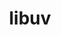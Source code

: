 ---
title: "libuv"
layout: cache
categories: [package, develop]
meta: {"compilers": ["apple-clang@16.0.0", "gcc@10.5.0", "gcc@11.1.0", "gcc@13.3.0"], "num_specs": 27, "num_specs_by_stack": {"data-vis-sdk": 7, "developer-tools-aarch64-linux-gnu": 7, "developer-tools-x86_64_v3-linux-gnu": 7, "ml-darwin-aarch64-mps": 6, "root": 27}, "oss": ["centos7", "rhel8", "sequoia", "ubuntu20.04"], "platforms": ["darwin", "linux"], "stacks": ["data-vis-sdk", "developer-tools-aarch64-linux-gnu", "developer-tools-x86_64_v3-linux-gnu", "ml-darwin-aarch64-mps", "root"], "targets": ["aarch64", "x86_64_v3"], "versions": ["1.48.0"]}
spec_details: [{"compiler": "gcc@10.5.0", "hash": "2jhiz5w2pnpaoydbpm6x4j5kurgedb66", "os": "centos7", "platform": "linux", "size": "-", "stacks": ["developer-tools-x86_64_v3-linux-gnu", "root"], "target": "x86_64_v3", "variants": ["build_system=autotools"], "versions": ["1.48.0"]}, {"compiler": "apple-clang@16.0.0", "hash": "3ivctlyrx3qrqs2ubqpyww6hzsoair23", "os": "sequoia", "platform": "darwin", "size": "-", "stacks": ["ml-darwin-aarch64-mps", "root"], "target": "aarch64", "variants": ["build_system=autotools"], "versions": ["1.48.0"]}, {"compiler": "gcc@13.3.0", "hash": "3mbktvjrhq34zltqsmu5te76r2c5qg3h", "os": "rhel8", "platform": "linux", "size": "-", "stacks": ["developer-tools-aarch64-linux-gnu", "root"], "target": "aarch64", "variants": ["build_system=autotools"], "versions": ["1.48.0"]}, {"compiler": "gcc@11.1.0", "hash": "4wmkecmj73rg6654mgfk6w3pm5o6xtc2", "os": "ubuntu20.04", "platform": "linux", "size": "-", "stacks": ["data-vis-sdk", "root"], "target": "x86_64_v3", "variants": ["build_system=autotools"], "versions": ["1.48.0"]}, {"compiler": "gcc@11.1.0", "hash": "6f2g5m2ezopyu4m6kwkg7myvq7ns7k4c", "os": "ubuntu20.04", "platform": "linux", "size": "-", "stacks": ["data-vis-sdk", "root"], "target": "x86_64_v3", "variants": ["build_system=autotools"], "versions": ["1.48.0"]}, {"compiler": "gcc@10.5.0", "hash": "6xapahhptcnixq6expvx5jbbg3cztt2w", "os": "centos7", "platform": "linux", "size": "-", "stacks": ["developer-tools-x86_64_v3-linux-gnu", "root"], "target": "x86_64_v3", "variants": ["build_system=autotools"], "versions": ["1.48.0"]}, {"compiler": "gcc@11.1.0", "hash": "aabxlvghmrk4rrq4rieobm3rn5a25msg", "os": "ubuntu20.04", "platform": "linux", "size": "-", "stacks": ["data-vis-sdk", "root"], "target": "x86_64_v3", "variants": ["build_system=autotools"], "versions": ["1.48.0"]}, {"compiler": "apple-clang@16.0.0", "hash": "al3h3nd5fzumbhrlhptymp56sohk3fam", "os": "sequoia", "platform": "darwin", "size": "-", "stacks": ["ml-darwin-aarch64-mps", "root"], "target": "aarch64", "variants": ["build_system=autotools"], "versions": ["1.48.0"]}, {"compiler": "gcc@11.1.0", "hash": "b56sythgayksnphdmdmtyr2bawiivust", "os": "ubuntu20.04", "platform": "linux", "size": "-", "stacks": ["data-vis-sdk", "root"], "target": "x86_64_v3", "variants": ["build_system=autotools"], "versions": ["1.48.0"]}, {"compiler": "gcc@11.1.0", "hash": "g4jj6ou4o3dvplb2lze7hesiceu5qk5l", "os": "ubuntu20.04", "platform": "linux", "size": "-", "stacks": ["data-vis-sdk", "root"], "target": "x86_64_v3", "variants": ["build_system=autotools"], "versions": ["1.48.0"]}, {"compiler": "gcc@13.3.0", "hash": "ho6yvqkio4ypxdjobygrpvqud2bex7bi", "os": "rhel8", "platform": "linux", "size": "-", "stacks": ["developer-tools-aarch64-linux-gnu", "root"], "target": "aarch64", "variants": ["build_system=autotools"], "versions": ["1.48.0"]}, {"compiler": "apple-clang@16.0.0", "hash": "jlzyivwd6jkagc7gvkjoapxsbkybeeek", "os": "sequoia", "platform": "darwin", "size": "-", "stacks": ["ml-darwin-aarch64-mps", "root"], "target": "aarch64", "variants": ["build_system=autotools"], "versions": ["1.48.0"]}, {"compiler": "gcc@13.3.0", "hash": "oudsdhbynjuiooc7oxe2pthj4ktg4ok3", "os": "rhel8", "platform": "linux", "size": "-", "stacks": ["developer-tools-aarch64-linux-gnu", "root"], "target": "aarch64", "variants": ["build_system=autotools"], "versions": ["1.48.0"]}, {"compiler": "gcc@10.5.0", "hash": "pjemge57vd3gy5tjwh5vqubjqeqvd2xz", "os": "centos7", "platform": "linux", "size": "-", "stacks": ["developer-tools-x86_64_v3-linux-gnu", "root"], "target": "x86_64_v3", "variants": ["build_system=autotools"], "versions": ["1.48.0"]}, {"compiler": "gcc@11.1.0", "hash": "prpf43mvi5kszpxz5vbcq6n3yq2aw64i", "os": "ubuntu20.04", "platform": "linux", "size": "-", "stacks": ["data-vis-sdk", "root"], "target": "x86_64_v3", "variants": ["build_system=autotools"], "versions": ["1.48.0"]}, {"compiler": "gcc@10.5.0", "hash": "qbkcluskpmj2tz7qogmvnh446vsdj747", "os": "centos7", "platform": "linux", "size": "-", "stacks": ["developer-tools-x86_64_v3-linux-gnu", "root"], "target": "x86_64_v3", "variants": ["build_system=autotools"], "versions": ["1.48.0"]}, {"compiler": "gcc@13.3.0", "hash": "qstbrmslrrwbf54gquxblyjimwk4ckum", "os": "rhel8", "platform": "linux", "size": "-", "stacks": ["developer-tools-aarch64-linux-gnu", "root"], "target": "aarch64", "variants": ["build_system=autotools"], "versions": ["1.48.0"]}, {"compiler": "gcc@11.1.0", "hash": "r6mldosrnu3hoofo25mjpd7xkropstb3", "os": "ubuntu20.04", "platform": "linux", "size": "-", "stacks": ["data-vis-sdk", "root"], "target": "x86_64_v3", "variants": ["build_system=autotools"], "versions": ["1.48.0"]}, {"compiler": "apple-clang@16.0.0", "hash": "rq6axm4qmtxbfdbmnytmjouxyvlxip3m", "os": "sequoia", "platform": "darwin", "size": "-", "stacks": ["ml-darwin-aarch64-mps", "root"], "target": "aarch64", "variants": ["build_system=autotools"], "versions": ["1.48.0"]}, {"compiler": "apple-clang@16.0.0", "hash": "ujm7lkz7dfeesjtlutuqvli23epv2y6f", "os": "sequoia", "platform": "darwin", "size": "-", "stacks": ["ml-darwin-aarch64-mps", "root"], "target": "aarch64", "variants": ["build_system=autotools"], "versions": ["1.48.0"]}, {"compiler": "gcc@10.5.0", "hash": "up2pb4cpcthrs7mfauou46lnwvmgn2oz", "os": "centos7", "platform": "linux", "size": "-", "stacks": ["developer-tools-x86_64_v3-linux-gnu", "root"], "target": "x86_64_v3", "variants": ["build_system=autotools"], "versions": ["1.48.0"]}, {"compiler": "gcc@10.5.0", "hash": "vtigpcimx2rioyhxmb2flltljeptsxb5", "os": "centos7", "platform": "linux", "size": "-", "stacks": ["developer-tools-x86_64_v3-linux-gnu", "root"], "target": "x86_64_v3", "variants": ["build_system=autotools"], "versions": ["1.48.0"]}, {"compiler": "gcc@13.3.0", "hash": "whed5tda5kkhpl3fw3whoi3uyjh7kyld", "os": "rhel8", "platform": "linux", "size": "-", "stacks": ["developer-tools-aarch64-linux-gnu", "root"], "target": "aarch64", "variants": ["build_system=autotools"], "versions": ["1.48.0"]}, {"compiler": "gcc@13.3.0", "hash": "wzu7yim2xxmprvtp2tkl36lnzqc4vwi6", "os": "rhel8", "platform": "linux", "size": "-", "stacks": ["developer-tools-aarch64-linux-gnu", "root"], "target": "aarch64", "variants": ["build_system=autotools"], "versions": ["1.48.0"]}, {"compiler": "gcc@13.3.0", "hash": "xplyndswupoizx7lyjqgd6j4g2u64z76", "os": "rhel8", "platform": "linux", "size": "-", "stacks": ["developer-tools-aarch64-linux-gnu", "root"], "target": "aarch64", "variants": ["build_system=autotools"], "versions": ["1.48.0"]}, {"compiler": "apple-clang@16.0.0", "hash": "yhjemcenslo2jwvmytzndf55zmqjsrdg", "os": "sequoia", "platform": "darwin", "size": "-", "stacks": ["ml-darwin-aarch64-mps", "root"], "target": "aarch64", "variants": ["build_system=autotools"], "versions": ["1.48.0"]}, {"compiler": "gcc@10.5.0", "hash": "zotrxl4xr55wsn7cika53pwu2udegfcq", "os": "centos7", "platform": "linux", "size": "-", "stacks": ["developer-tools-x86_64_v3-linux-gnu", "root"], "target": "x86_64_v3", "variants": ["build_system=autotools"], "versions": ["1.48.0"]}]
---